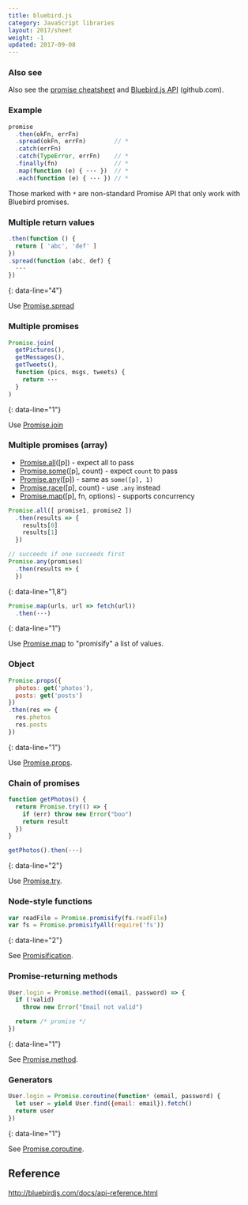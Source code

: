 ```yaml
---
title: bluebird.js
category: JavaScript libraries
layout: 2017/sheet
weight: -1
updated: 2017-09-08
---
```


### Also see

Also see the [promise cheatsheet](promise.html) and [Bluebird.js API](https://github.com/petkaantonov/bluebird/blob/master/API.md) (github.com).

### Example

```js
promise
  .then(okFn, errFn)
  .spread(okFn, errFn)        // *
  .catch(errFn)
  .catch(TypeError, errFn)    // *
  .finally(fn)                // *
  .map(function (e) { ··· })  // *
  .each(function (e) { ··· }) // *
```

Those marked with `*` are non-standard Promise API that only work with Bluebird promises.

### Multiple return values

```js
.then(function () {
  return [ 'abc', 'def' ]
})
.spread(function (abc, def) {
  ···
})
```
{: data-line="4"}

Use [Promise.spread](http://bluebirdjs.com/docs/api/promise.spread.html)

### Multiple promises

```js
Promise.join(
  getPictures(),
  getMessages(),
  getTweets(),
  function (pics, msgs, tweets) {
    return ···
  }
)
```
{: data-line="1"}

Use [Promise.join](http://bluebirdjs.com/docs/api/promise.join.html)

### Multiple promises (array)

- [Promise.all](http://bluebirdjs.com/docs/api/promise.all.html)([p]) - expect all to pass
- [Promise.some](http://bluebirdjs.com/docs/api/promise.some.html)([p], count) - expect `count` to pass
- [Promise.any](http://bluebirdjs.com/docs/api/promise.any.html)([p]) - same as `some([p], 1)`
- [Promise.race](http://bluebirdjs.com/docs/api/promise.race.html)([p], count) - use `.any` instead
- [Promise.map](http://bluebirdjs.com/docs/api/promise.map.html)([p], fn, options) - supports concurrency

```js
Promise.all([ promise1, promise2 ])
  .then(results => {
    results[0]
    results[1]
  })

// succeeds if one succeeds first
Promise.any(promises)
  .then(results => {
  })
```
{: data-line="1,8"}

```js
Promise.map(urls, url => fetch(url))
  .then(···)
```
{: data-line="1"}

Use [Promise.map](http://bluebirdjs.com/docs/api/promise.map.html) to "promisify" a list of values.

### Object

```js
Promise.props({
  photos: get('photos'),
  posts: get('posts')
})
.then(res => {
  res.photos
  res.posts
})
```
{: data-line="1"}

Use [Promise.props](http://bluebirdjs.com/docs/api/promise.props.html).

### Chain of promises

```js
function getPhotos() {
  return Promise.try(() => {
    if (err) throw new Error("boo")
    return result
  })
}

getPhotos().then(···)
```
{: data-line="2"}

Use [Promise.try](http://bluebirdjs.com/docs/api/promise.try.html).

### Node-style functions

```js
var readFile = Promise.promisify(fs.readFile)
var fs = Promise.promisifyAll(require('fs'))
```
{: data-line="2"}

See [Promisification](http://bluebirdjs.com/docs/api/promisification.html).

### Promise-returning methods

```js
User.login = Promise.method((email, password) => {
  if (!valid)
    throw new Error("Email not valid")

  return /* promise */
})
```
{: data-line="1"}

See [Promise.method](http://bluebirdjs.com/docs/api/promise.method.html).

### Generators

```js
User.login = Promise.coroutine(function* (email, password) {
  let user = yield User.find({email: email}).fetch()
  return user
})
```
{: data-line="1"}

See [Promise.coroutine](http://bluebirdjs.com/docs/api/promise.coroutine.html).

## Reference

<http://bluebirdjs.com/docs/api-reference.html>
